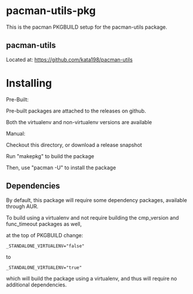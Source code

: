 pacman-utils-pkg
================

This is the pacman PKGBUILD setup for the pacman-utils package.

pacman-utils
------------

Located at: https://github.com/kata198/pacman-utils


Installing
==========

Pre-Built:

Pre-built packages are attached to the releases on github.

Both the virtualenv and non-virtualenv versions are available


Manual:

Checkout this directory, or download a release snapshot

Run "makepkg" to build the package

Then, use "pacman -U" to install the package


Dependencies
------------

By default, this package will require some dependency packages, available through AUR.

To build using a virtualenv and not require building the cmp\_version and func\_timeout packages as well,

at the top of PKGBUILD change:

    _STANDALONE_VIRTUALENV="false"

to
	
	_STANDALONE_VIRTUALENV="true"


which will build the package using a virtualenv, and thus will require no additional dependencies.
